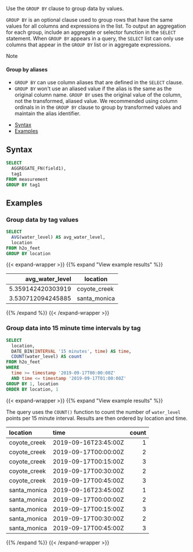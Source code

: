 Use the `GROUP BY` clause to group data by values.

`GROUP BY` is an optional clause used to group rows that have the same values for all columns and expressions in the list.
To output an aggregation for each group, include an aggregate or selector function in the `SELECT` statement.
When `GROUP BY` appears in a query, the `SELECT` list can only use columns that appear in the `GROUP BY` list
or in aggregate expressions.

> [!Note]
>
> #### Group by aliases
>
> - `GROUP BY` can use column aliases that are defined in the `SELECT` clause.
> - `GROUP BY` won't use an aliased value if the alias is the same as the
>   original column name. `GROUP BY` uses the original value of the column,
>   not the transformed, aliased value. We recommended using column ordinals in
>   in the `GROUP BY` clause to group by transformed values and maintain the
>   alias identifier.

- [Syntax](#syntax)
- [Examples](#examples)

## Syntax

```sql
SELECT
  AGGREGATE_FN(field1),
  tag1
FROM measurement
GROUP BY tag1
```

## Examples

### Group data by tag values

```sql
SELECT
  AVG(water_level) AS avg_water_level,
  location
FROM h2o_feet
GROUP BY location
```

{{< expand-wrapper >}}
{{% expand "View example results" %}}

|   avg_water_level | location     |
| ----------------: | ------------ |
| 5.359142420303919 | coyote_creek |
| 3.530712094245885 | santa_monica |

{{% /expand %}}
{{< /expand-wrapper >}}

### Group data into 15 minute time intervals by tag

```sql
SELECT
  location,
  DATE_BIN(INTERVAL '15 minutes', time) AS time,
  COUNT(water_level) AS count
FROM h2o_feet
WHERE 
  time >= timestamp '2019-09-17T00:00:00Z'
  AND time <= timestamp '2019-09-17T01:00:00Z'
GROUP BY 1, location
ORDER BY location, 1
```

{{< expand-wrapper >}}
{{% expand "View example results" %}}

The query uses the `COUNT()` function to count the number of `water_level` points per 15 minute interval.
Results are then ordered by location and time.

| location     | time                 | count |
| :----------- | :------------------- | ----: |
| coyote_creek | 2019-09-16T23:45:00Z |     1 |
| coyote_creek | 2019-09-17T00:00:00Z |     2 |
| coyote_creek | 2019-09-17T00:15:00Z |     3 |
| coyote_creek | 2019-09-17T00:30:00Z |     2 |
| coyote_creek | 2019-09-17T00:45:00Z |     3 |
| santa_monica | 2019-09-16T23:45:00Z |     1 |
| santa_monica | 2019-09-17T00:00:00Z |     2 |
| santa_monica | 2019-09-17T00:15:00Z |     3 |
| santa_monica | 2019-09-17T00:30:00Z |     2 |
| santa_monica | 2019-09-17T00:45:00Z |     3 |

{{% /expand %}}
{{< /expand-wrapper >}}
